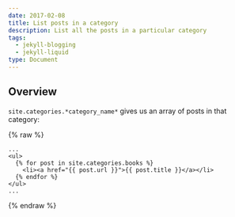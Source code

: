 ```yaml
---
date: 2017-02-08
title: List posts in a category
description: List all the posts in a particular category
tags:
  - jekyll-blogging
  - jekyll-liquid
type: Document
---
```

## Overview

`site.categories.*category_name*` gives us an array of posts in that category:

{% raw %}
~~~liquid
...
<ul>
  {% for post in site.categories.books %}
    <li><a href="{{ post.url }}">{{ post.title }}</a></li>
  {% endfor %}
</ul>
...
~~~
{% endraw %}
